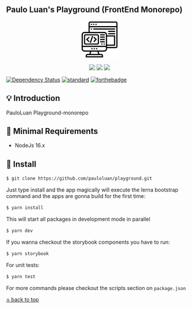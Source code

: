 ## Paulo Luan's Playground (FrontEnd Monorepo)

<span id="top"></span>

<p align="center">
    <a href="#"><img src="https://github.com/pauloluan/assets/blob/master/back.png?raw=true" width="100"></a>
</p>

<p align="center">
    <a href="https://github.com/PauloLuan/playground/actions/workflows/ci.yml"><img src="https://img.shields.io/github/workflow/status/pauloluan/playground/ci?style=for-the-badge"></a>
    <a href="https://pt-br.reactjs.org/"><img src="https://img.shields.io/badge/ReactJS-17.x-blue?style=for-the-badge"></a>
    <a href="https://nodejs.org/en/"><img src="https://img.shields.io/badge/Node-14.x-green?style=for-the-badge"></a>
</p>

[![Dependency Status][daviddm-image]][daviddm-url] [![standard][standard-image]][standard-url] [![forthebadge][itworks-image]][itworks-url]

[daviddm-image]: https://img.shields.io/david/pauloluan/playground.svg?style=for-the-badge
[daviddm-url]: https://david-dm.org/pauloluan/playground
[standard-image]: https://img.shields.io/badge/code%20style-standard-brightgreen.svg?style=for-the-badge
[standard-url]: http://npm.im/standard
[itworks-image]: https://forthebadge.com/images/badges/it-works-why.svg
[itworks-url]: https://forthebadge.com

## 💡 Introduction

PauloLuan Playground-monorepo

## 📝 Minimal Requirements

- NodeJs 16.x

## 🚀 Install

```sh
$ git clone https://github.com/pauloluan/playground.git
```

Just type install and the app magically will execute the lerna bootstrap command and the apps are gonna build for the first time: 

```sh
$ yarn install
```

This will start all packages in development mode in parallel

```sh
$ yarn dev
```

If you wanna checkout the storybook components you have to run:

```sh
$ yarn storybook
```

For unit tests:

```sh
$ yarn test
```

For more commands please checkout the scripts section on `package.json`

[🔝 back to top](#top)
